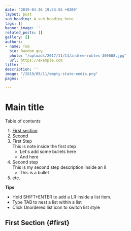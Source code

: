 ```yaml
---
date: '2019-04-26 19:53:56 +0200'
layout: post
sub_heading: A sub heading here
tags: []
banner_image: ''
related_posts: []
gallery: []
authors:
- name: Tom
  bio: Random guy
  photo: "/uploads/2017/11/14/andrew-robles-300868.jpg"
  url: https://example.com
title: ''
description: ''
image: "/2019/05/11/empty-state-media.png"
pages: ''

---
```

# Main title

Table of contents

1. [First section](#first)
2. [Second]()
3. First Step  
   This is note inside the first step
   * Let's add some bullets here
   * And here
4. Second step  
   This is my second step description inside an li
   * This is a bullet
5. etc.

**Tips**

* Hold SHIFT+ENTER to add a LR inside a list item.
* Type TAB to nest a list within a list
* Click Unordered list icon to switch list style

## First Section {#first}